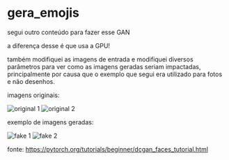 # gera_emojis
 
segui outro conteúdo para fazer esse GAN

a diferença desse é que usa a GPU!

também modifiquei as imagens de entrada e modifiquei diversos parâmetros para ver como as imagens geradas seriam impactadas, principalmente por causa que o exemplo que segui era utilizado para fotos e não desenhos.


imagens originais:

![original 1](https://cdn.discordapp.com/attachments/641105429358837780/741492549012815872/cry.png)
![original 2](https://cdn.discordapp.com/attachments/641105429358837780/741493436309569556/wink.png)

exemplo de imagens geradas:

![fake 1](https://cdn.discordapp.com/attachments/641105429358837780/741492726733996032/emoji_e451_t9.png)
![fake 2](https://cdn.discordapp.com/attachments/641105429358837780/741493290968416266/emoji_e353_t9.png)

fonte: https://pytorch.org/tutorials/beginner/dcgan_faces_tutorial.html
